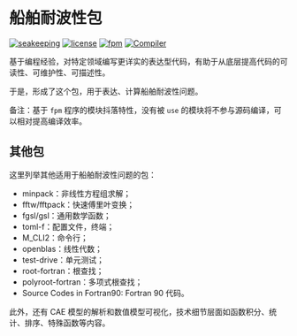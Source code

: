 # 船舶耐波性包

[![seakeeping](https://img.shields.io/badge/seakeeping-v0.2.2-blueviolet)][1]
[![license](https://img.shields.io/badge/License-BSD--3-important)](LICENSE)
[![fpm](https://img.shields.io/badge/Fortran--lang/fpm-^0.6.0-blue)][2]
[![Compiler](https://img.shields.io/badge/Compiler-GFortran^10.3.0-brightgreen)][3]

[1]: https://gitee.com/ship-motions/seakeeping
[2]: https://github.com/fortran-lang/fpm
[3]: https://fortran-lang.org/compilers

基于编程经验，对特定领域编写更详实的表达型代码，有助于从底层提高代码的可读性、可维护性、可描述性。

于是，形成了这个包，用于表达、计算船舶耐波性问题。

备注：基于 `fpm` 程序的模块抖落特性，没有被 `use` 的模块将不参与源码编译，可以相对提高编译效率。

## 其他包

这里列举其他适用于船舶耐波性问题的包：

- minpack：非线性方程组求解；
- fftw/fftpack：快速傅里叶变换；
- fgsl/gsl：通用数学函数；
- toml-f：配置文件，终端；
- M_CLI2：命令行；
- openblas：线性代数；
- test-drive：单元测试；
- root-fortran：根查找；
- polyroot-fortran：多项式根查找；
- Source Codes in Fortran90: Fortran 90 代码。

此外，还有 CAE 模型的解析和数值模型可视化，技术细节层面如函数积分、统计、排序、特殊函数等内容。
